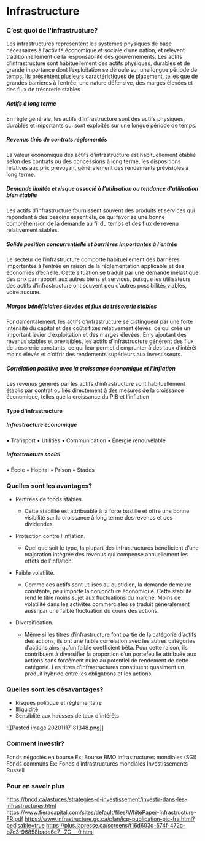 # Infrastructure

### C’est quoi de l'infrastructure?

Les infrastructures représentent les systèmes physiques de base nécessaires à l’activité économique et sociale d’une nation, et relèvent traditionnellement de la responsabilité des gouvernements. Les actifs d’infrastructure sont habituellement des actifs physiques, durables et  de  grande  importance  dont  l’exploitation  se  déroule  sur  une  longue  période  de  temps.  Ils  présentent  plusieurs   caractéristiques  de  placement,  telles  que  de  grandes  barrières  à  l’entrée,  une  nature  défensive,  des  marges  élevées  et  des  flux  de  trésorerie  stables

##### Actifs à long terme 
En règle générale, les actifs d’infrastructure sont des actifs physiques, durables et importants qui sont exploités sur une longue période de temps.

##### Revenus tirés de contrats réglementés 
La  valeur  économique  des  actifs  d’infrastructure  est  habituellement  établie  selon  des  contrats  ou  des  concessions  à  long  terme,  les  dispositions relatives aux prix prévoyant généralement des rendements prévisibles à long terme. 

##### Demande limitée et risque associé à l’utilisation ou tendance d’utilisation bien établie 
Les actifs d’infrastructure fournissent souvent des produits et services qui répondent à des besoins essentiels, ce qui favorise une bonne compréhension de la demande au fil du temps et des flux de revenu relativement stables.

##### Solide position concurrentielle et barrières importantes à l’entrée 
Le secteur de l’infrastructure comporte habituellement des barrières importantes à l’entrée en raison de la réglementation applicable et des économies d’échelle. Cette situation se traduit par une demande inélastique des prix par rapport aux autres biens et services, puisque les utilisateurs des actifs d’infrastructure ont souvent peu d’autres possibilités viables, voire aucune. 

##### Marges bénéficiaires élevées et flux de trésorerie stables 
Fondamentalement, les actifs d’infrastructure se distinguent par une forte intensité du capital et des coûts fixes relativement élevés, ce qui crée un important levier d’exploitation et des marges élevées. En y ajoutant des revenus stables et prévisibles, les actifs d’infrastructure génèrent des flux de trésorerie constants, ce qui leur permet d’emprunter à des taux d’intérêt moins élevés et d’offrir des rendements supérieurs aux investisseurs. 

##### Corrélation positive avec la croissance économique et l’inflation 
Les  revenus  générés  par  les  actifs  d’infrastructure  sont  habituellement  établis  par  contrat  ou  liés  directement  à  des  mesures  de  la  croissance économique, telles que la croissance du PIB et l’inflation

#### Type d'infrastructure
##### Infrastructure économique
•	Transport
•	Utilities
•	Communication
•	Énergie renouvelable

##### Infrastructure social
•	École
•	Hopital
•	Prison
•	Stades

### Quelles sont les avantages?

* Rentrées de fonds stables. 
	* Cette stabilité est attribuable à la forte bastille et offre une bonne visibilité sur la croissance à long terme des revenus et des dividendes.

* Protection contre l’inflation. 
	* Quel que soit le type, la plupart des infrastructures bénéficient d’une majoration intégrée des revenus qui compense annuellement les effets de l’inflation.
	
 * Faible volatilité. 
	 * Comme ces actifs sont utilisés au quotidien, la demande demeure constante, peu importe la conjoncture économique. Cette stabilité rend le titre moins sujet aux fluctuations du marché. Moins de volatilité dans les activités commerciales se traduit généralement aussi par une faible fluctuation du cours des actions.
	
 * Diversification. 
	 * Même si les titres d’infrastructure font partie de la catégorie d’actifs des actions, ils ont une faible corrélation avec les autres catégories d’actions ainsi qu’un faible coefficient bêta. Pour cette raison, ils contribuent à diversifier la proportion d’un portefeuille attribuée aux actions sans forcément nuire au potentiel de rendement de cette catégorie. Les titres d’infrastructures constituent quasiment un produit hybride entre les obligations et les actions.
	
### Quelles sont les désavantages?

* Risques politique et réglementaire
* Illiquidité
* Sensiblité aux hausses de taux d'intérêts

![[Pasted image 20201117181348.png]]

### Comment investir?

Fonds négociés en bourse
	Ex: Bourse BMO infrastructures mondiales (SGI)
Fonds communs
	Ex: Fonds d’infrastructures mondiales Investissements Russell

### Pour en savoir plus

https://bncd.ca/astuces/strategies-d-investissement/investir-dans-les-infrastructures.html
https://www.fieracapital.com/sites/default/files/WhitePaper-Infrastructure-FR.pdf
https://www.infrastructure.gc.ca/plan/icp-publication-pic-fra.html?pedisable=true
https://plus.lapresse.ca/screens/f16d603d-574f-472c-b7c3-96858bade6c7__7C___0.html